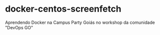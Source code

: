 # docker-centos-screenfetch
Aprendendo Docker na Campus Party Goiás no workshop da comunidade "DevOps GO"
